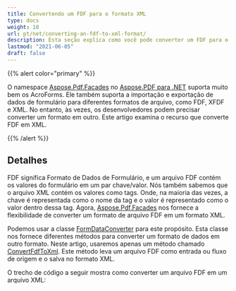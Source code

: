 ```yaml
---
title: Convertendo um FDF para o formato XML
type: docs
weight: 10
url: pt/net/converting-an-fdf-to-xml-format/
description: Esta seção explica como você pode converter um FDF para o formato XML com a Classe FormDataConverter.
lastmod: "2021-06-05"
draft: false
---
```


{{% alert color="primary" %}}

O namespace [Aspose.Pdf.Facades](https://reference.aspose.com/pdf/net/aspose.pdf.facades) no [Aspose.PDF para .NET](/pdf/net/) suporta muito bem os AcroForms. Ele também suporta a importação e exportação de dados de formulário para diferentes formatos de arquivo, como FDF, XFDF e XML. No entanto, às vezes, os desenvolvedores podem precisar converter um formato em outro. Este artigo examina o recurso que converte FDF em XML.

{{% /alert %}}

## Detalhes

FDF significa Formato de Dados de Formulário, e um arquivo FDF contém os valores do formulário em um par chave/valor. Nós também sabemos que o arquivo XML contém os valores como tags. Onde, na maioria das vezes, a chave é representada como o nome da tag e o valor é representado como o valor dentro dessa tag. Agora, [Aspose.Pdf.Facades](https://reference.aspose.com/pdf/net/aspose.pdf.facades) nos fornece a flexibilidade de converter um formato de arquivo FDF em um formato XML.

Podemos usar a classe [FormDataConverter](https://reference.aspose.com/pdf/net/aspose.pdf.facades/formdataconverter) para este propósito. Esta classe nos fornece diferentes métodos para converter um formato de dados em outro formato. Neste artigo, usaremos apenas um método chamado [ConvertFdfToXml](https://reference.aspose.com/pdf/net/aspose.pdf.facades/formdataconverter/methods/convertfdftoxml). Este método leva um arquivo FDF como entrada ou fluxo de origem e o salva no formato XML.

O trecho de código a seguir mostra como converter um arquivo FDF em um arquivo XML: